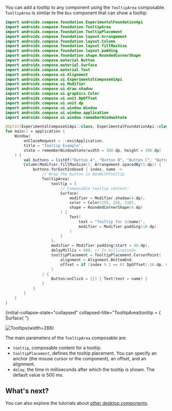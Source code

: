 [//]: # (title: Tooltips)

You can add a tooltip to any component using the `TooltipArea` composable. `TooltipArea` is similar to the `Box`
component that can show a tooltip:

```kotlin
import androidx.compose.foundation.ExperimentalFoundationApi
import androidx.compose.foundation.TooltipArea
import androidx.compose.foundation.TooltipPlacement
import androidx.compose.foundation.layout.Arrangement
import androidx.compose.foundation.layout.Column
import androidx.compose.foundation.layout.fillMaxSize
import androidx.compose.foundation.layout.padding
import androidx.compose.foundation.shape.RoundedCornerShape
import androidx.compose.material.Button
import androidx.compose.material.Surface
import androidx.compose.material.Text
import androidx.compose.ui.Alignment
import androidx.compose.ui.ExperimentalComposeUiApi
import androidx.compose.ui.Modifier
import androidx.compose.ui.draw.shadow
import androidx.compose.ui.graphics.Color
import androidx.compose.ui.unit.DpOffset
import androidx.compose.ui.unit.dp
import androidx.compose.ui.window.Window
import androidx.compose.ui.window.application
import androidx.compose.ui.window.rememberWindowState

@OptIn(ExperimentalComposeUiApi::class, ExperimentalFoundationApi::class)
fun main() = application {
    Window(
        onCloseRequest = ::exitApplication,
        title = "Tooltip Example",
        state = rememberWindowState(width = 300.dp, height = 300.dp)
    ) {
        val buttons = listOf("Button A", "Button B", "Button C", "Button D", "Button E", "Button F")
        Column(Modifier.fillMaxSize(), Arrangement.spacedBy(5.dp)) {
            buttons.forEachIndexed { index, name ->
                // Wrap the button in BoxWithTooltip
                TooltipArea(
                    tooltip = {
                        // Composable tooltip content:
                        Surface(
                            modifier = Modifier.shadow(4.dp),
                            color = Color(255, 255, 210),
                            shape = RoundedCornerShape(4.dp)
                        ) {
                            Text(
                                text = "Tooltip for ${name}",
                                modifier = Modifier.padding(10.dp)
                            )
                        }
                    },
                    modifier = Modifier.padding(start = 40.dp),
                    delayMillis = 600, // In milliseconds
                    tooltipPlacement = TooltipPlacement.CursorPoint(
                        alignment = Alignment.BottomEnd,
                        offset = if (index % 2 == 0) DpOffset(-16.dp, 0.dp) else DpOffset.Zero // Tooltip offset
                    )
                ) {
                    Button(onClick = {}) { Text(text = name) }
                }
            }
        }
    }
}
```
{initial-collapse-state="collapsed" collapsed-title="TooltipArea(tooltip = { Surface( "}

![Tooltips](compose-desktop-tooltips.gif){width=288}

The main parameters of the `TooltipArea` composable are:

* `tooltip`, composable content for a tooltip.
* `tooltipPlacement`, defines the tooltip placement. You can specify an anchor (the mouse cursor or the component),
  an offset, and an alignment.
* `delay`, the time in milliseconds after which the tooltip is shown. The default value is 500 ms.

## What's next?

You can also explore the tutorials about [other desktop components](https://github.com/JetBrains/compose-multiplatform/tree/master/tutorials#desktop).